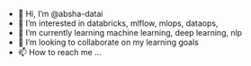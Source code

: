 - 👋 Hi, I’m @absha-datai
- 👀 I’m interested in databricks, mlflow, mlops, dataops, 
- 🌱 I’m currently learning machine learning, deep learning, nlp
- 💞️ I’m looking to collaborate on my learning goals
- 📫 How to reach me ...

<!---
absha-datai/absha-datai is a ✨ special ✨ repository because its `README.md` (this file) appears on your GitHub profile.
You can click the Preview link to take a look at your changes.
--->
